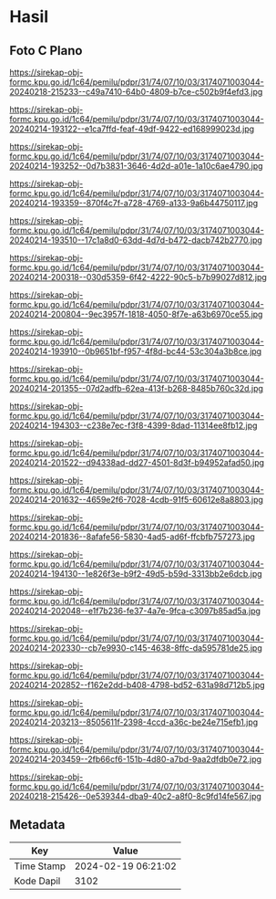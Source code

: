 # Hasil

## Foto C Plano

https://sirekap-obj-formc.kpu.go.id/1c64/pemilu/pdpr/31/74/07/10/03/3174071003044-20240218-215233--c49a7410-64b0-4809-b7ce-c502b9f4efd3.jpg

https://sirekap-obj-formc.kpu.go.id/1c64/pemilu/pdpr/31/74/07/10/03/3174071003044-20240214-193122--e1ca7ffd-feaf-49df-9422-ed168999023d.jpg

https://sirekap-obj-formc.kpu.go.id/1c64/pemilu/pdpr/31/74/07/10/03/3174071003044-20240214-193252--0d7b3831-3646-4d2d-a01e-1a10c6ae4790.jpg

https://sirekap-obj-formc.kpu.go.id/1c64/pemilu/pdpr/31/74/07/10/03/3174071003044-20240214-193359--870f4c7f-a728-4769-a133-9a6b44750117.jpg

https://sirekap-obj-formc.kpu.go.id/1c64/pemilu/pdpr/31/74/07/10/03/3174071003044-20240214-193510--17c1a8d0-63dd-4d7d-b472-dacb742b2770.jpg

https://sirekap-obj-formc.kpu.go.id/1c64/pemilu/pdpr/31/74/07/10/03/3174071003044-20240214-200318--030d5359-6f42-4222-90c5-b7b99027d812.jpg

https://sirekap-obj-formc.kpu.go.id/1c64/pemilu/pdpr/31/74/07/10/03/3174071003044-20240214-200804--9ec3957f-1818-4050-8f7e-a63b6970ce55.jpg

https://sirekap-obj-formc.kpu.go.id/1c64/pemilu/pdpr/31/74/07/10/03/3174071003044-20240214-193910--0b9651bf-f957-4f8d-bc44-53c304a3b8ce.jpg

https://sirekap-obj-formc.kpu.go.id/1c64/pemilu/pdpr/31/74/07/10/03/3174071003044-20240214-201355--07d2adfb-62ea-413f-b268-8485b760c32d.jpg

https://sirekap-obj-formc.kpu.go.id/1c64/pemilu/pdpr/31/74/07/10/03/3174071003044-20240214-194303--c238e7ec-f3f8-4399-8dad-11314ee8fb12.jpg

https://sirekap-obj-formc.kpu.go.id/1c64/pemilu/pdpr/31/74/07/10/03/3174071003044-20240214-201522--d94338ad-dd27-4501-8d3f-b94952afad50.jpg

https://sirekap-obj-formc.kpu.go.id/1c64/pemilu/pdpr/31/74/07/10/03/3174071003044-20240214-201632--4659e2f6-7028-4cdb-91f5-60612e8a8803.jpg

https://sirekap-obj-formc.kpu.go.id/1c64/pemilu/pdpr/31/74/07/10/03/3174071003044-20240214-201836--8afafe56-5830-4ad5-ad6f-ffcbfb757273.jpg

https://sirekap-obj-formc.kpu.go.id/1c64/pemilu/pdpr/31/74/07/10/03/3174071003044-20240214-194130--1e826f3e-b9f2-49d5-b59d-3313bb2e6dcb.jpg

https://sirekap-obj-formc.kpu.go.id/1c64/pemilu/pdpr/31/74/07/10/03/3174071003044-20240214-202048--e1f7b236-fe37-4a7e-9fca-c3097b85ad5a.jpg

https://sirekap-obj-formc.kpu.go.id/1c64/pemilu/pdpr/31/74/07/10/03/3174071003044-20240214-202330--cb7e9930-c145-4638-8ffc-da595781de25.jpg

https://sirekap-obj-formc.kpu.go.id/1c64/pemilu/pdpr/31/74/07/10/03/3174071003044-20240214-202852--f162e2dd-b408-4798-bd52-631a98d712b5.jpg

https://sirekap-obj-formc.kpu.go.id/1c64/pemilu/pdpr/31/74/07/10/03/3174071003044-20240214-203213--8505611f-2398-4ccd-a36c-be24e715efb1.jpg

https://sirekap-obj-formc.kpu.go.id/1c64/pemilu/pdpr/31/74/07/10/03/3174071003044-20240214-203459--2fb66cf6-151b-4d80-a7bd-9aa2dfdb0e72.jpg

https://sirekap-obj-formc.kpu.go.id/1c64/pemilu/pdpr/31/74/07/10/03/3174071003044-20240218-215426--0e539344-dba9-40c2-a8f0-8c9fd14fe567.jpg


## Metadata

| Key        | Value               |
| ---------- | ------------------- |
| Time Stamp | 2024-02-19 06:21:02 |
| Kode Dapil | 3102                |



